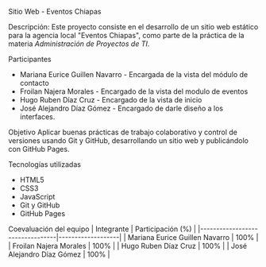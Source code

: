 Sitio Web - Eventos Chiapas

Descripción:
Este proyecto consiste en el desarrollo de un sitio web estático para la agencia local "Eventos Chiapas", como parte de la práctica de la materia *Administración de Proyectos de TI*.

Participantes
- Mariana Eurice Guillen Navarro - Encargada de la vista del módulo de contacto
- Froilan Najera Morales - Encargado de la vista del modulo de eventos
- Hugo Ruben Díaz Cruz - Encargado de la vista de inicio
- José Alejandro Díaz Gómez -  Encargado de darle diseño a los interfaces.


Objetivo
Aplicar buenas prácticas de trabajo colaborativo y control de versiones usando Git y GitHub, desarrollando un sitio web y publicándolo con GitHub Pages.

Tecnologías utilizadas
- HTML5
- CSS3
- JavaScript
- Git y GitHub
- GitHub Pages

Coevaluación del equipo
| Integrante                      | Participación (%) |
|---------------------------------|-------------------|
| Mariana Eurice Guillen Navarro  | 100%              |
| Froilan Najera Morales          | 100%              |
| Hugo Ruben Díaz Cruz            | 100%              |
| José Alejandro Díaz Gómez       | 100%              |
